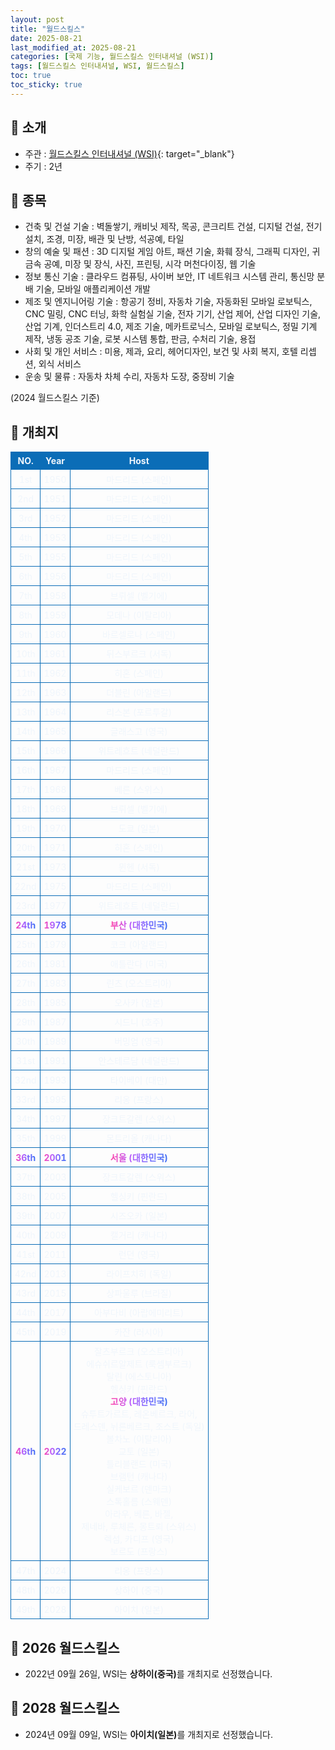 ```yaml
---
layout: post
title: "월드스킬스"
date: 2025-08-21
last_modified_at: 2025-08-21
categories: [국제 기능, 월드스킬스 인터내셔널 (WSI)]
tags: [월드스킬스 인터내셔널, WSI, 월드스킬스]
toc: true
toc_sticky: true
---
```

<style>
    /* 테이블 서식 */
    table {
        width: 100%;
        border-collapse: collapse;
        font-size: 14px;
        color: #f0f6fc;
      }
      th, td {
        border: 1px solid #0B6DB7;
        padding: 5px;
        text-align: center;
        font-weight: normal;
      }
</style>
## 📜 소개
* 주관 : [월드스킬스 인터내셔널 (WSI)](https://worldskills.org/){: target="_blank"}
* 주기 : 2년

## 📜 종목
* 건축 및 건설 기술 : 벽돌쌓기, 캐비닛 제작, 목공, 콘크리트 건설, 디지털 건설, 전기 설치, 조경, 미장, 배관 및 난방, 석공예, 타일
* 창의 예술 및 패션 : 3D 디지털 게임 아트, 패션 기술, 화훼 장식, 그래픽 디자인, 귀금속 공예, 미장 및 장식, 사진, 프린팅, 시각 머천다이징, 웹 기술
* 정보 통신 기술 : 클라우드 컴퓨팅, 사이버 보안, IT 네트워크 시스템 관리, 통신망 분배 기술, 모바일 애플리케이션 개발
* 제조 및 엔지니어링 기술 : 항공기 정비, 자동차 기술, 자동화된 모바일 로보틱스, CNC 밀링, CNC 터닝, 화학 실험실 기술, 전자 기기, 산업 제어, 산업 디자인 기술, 산업 기계, 인더스트리 4.0, 제조 기술, 메카트로닉스, 모바일 로보틱스, 정밀 기계 제작, 냉동 공조 기술, 로봇 시스템 통합, 판금, 수처리 기술, 용접
* 사회 및 개인 서비스 : 미용, 제과, 요리, 헤어디자인, 보건 및 사회 복지, 호텔 리셉션, 외식 서비스
* 운송 및 물류 : 자동차 차체 수리, 자동차 도장, 중장비 기술

(2024 월드스킬스 기준)

## 📜 개최지
<html>

<head>
    <meta charset="UTF-8">
</head>

<body>
    <table>
        <tr style="background: #0B6DB7;">
            <th style="width: 15%; font-weight: bold;">NO.</th>
            <th style="width: 15%; font-weight: bold;">Year</th>
            <th style="width: 70%; font-weight: bold;">Host</th>
        </tr>
        <tr>
            <th>1st</th>
            <th>1950</th>
            <th>마드리드 (스페인)</th>
        </tr>
        <tr>
            <th>2nd</th>
            <th>1951</th>
            <th>마드리드 (스페인)</th>
        </tr>
        <tr>
            <th>3rd</th>
            <th>1952</th>
            <th>마드리드 (스페인)</th>
        </tr>
        <tr>
            <th>4th</th>
            <th>1953</th>
            <th>마드리드 (스페인)</th>
        </tr>
        <tr>
            <th>5th</th>
            <th>1955</th>
            <th>마드리드 (스페인)</th>
        </tr>
        <tr>
            <th>6th</th>
            <th>1956</th>
            <th>마드리드 (스페인)</th>
        </tr>
        <tr>
            <th>7th</th>
            <th>1958</th>
            <th>브뤼셀 (벨기에)</th>
        </tr>
        <tr>
            <th>8th</th>
            <th>1959</th>
            <th>모데나 (이탈리아)</th>
        </tr>
        <tr>
            <th>9th</th>
            <th>1960</th>
            <th>바르셀로나 (스페인)</th>
        </tr>
        <tr>
            <th>10th</th>
            <th>1961</th>
            <th>뒤스부르크 (서독)</th>
        </tr>
        <tr>
            <th>11th</th>
            <th>1962</th>
            <th>히혼 (스페인)</th>
        </tr>
        <tr>
            <th>12th</th>
            <th>1963</th>
            <th>더블린 (아일랜드)</th>
        </tr>
        <tr>
            <th>13th</th>
            <th>1964</th>
            <th>리스본 (포르투갈)</th>
        </tr>
        <tr>
            <th>14th</th>
            <th>1965</th>
            <th>글래스고 (영국)</th>
        </tr>
        <tr>
            <th>15th</th>
            <th>1966</th>
            <th>위트레흐트 (네덜란드)</th>
        </tr>
        <tr>
            <th>16th</th>
            <th>1967</th>
            <th>마드리드 (스페인)</th>
        </tr>
        <tr>
            <th>17th</th>
            <th>1968</th>
            <th>베른 (스위스)</th>
        </tr>
        <tr>
            <th>18th</th>
            <th>1969</th>
            <th>브뤼셀 (벨기에)</th>
        </tr>
        <tr>
            <th>19th</th>
            <th>1970</th>
            <th>도쿄 (일본)</th>
        </tr>
        <tr>
            <th>20th</th>
            <th>1971</th>
            <th>히혼 (스페인)</th>
        </tr>
        <tr>
            <th>21st</th>
            <th>1973</th>
            <th>뮌헨 (서독)</th>
        </tr>
        <tr>
            <th>22nd</th>
            <th>1975</th>
            <th>마드리드 (스페인)</th>
        </tr>
        <tr>
            <th>23rd</th>
            <th>1977</th>
            <th>위트레흐트 (네덜란드)</th>
        </tr>
        <tr>
            <th><span style="background: text linear-gradient(to right, #FF43A8, #BE5DFA, #776CFF, #4172F2); font-weight: bold; -webkit-background-clip: text; -webkit-text-fill-color: transparent;">24th</span></th>
            <th><span style="background: text linear-gradient(to right, #FF43A8, #BE5DFA, #776CFF, #4172F2); font-weight: bold; -webkit-background-clip: text; -webkit-text-fill-color: transparent;">1978</span></th>
            <th><span style="background: text linear-gradient(to right, #FF43A8, #BE5DFA, #776CFF, #4172F2); font-weight: bold; -webkit-background-clip: text; -webkit-text-fill-color: transparent;">부산 (대한민국)</span></th>
        </tr>
        <tr>
            <th>25th</th>
            <th>1979</th>
            <th>코크 (아일랜드)</th>
        </tr>
        <tr>
            <th>26th</th>
            <th>1981</th>
            <th>애틀란다 (미국)</th>
        </tr>
        <tr>
            <th>27th</th>
            <th>1983</th>
            <th>린츠 (오스트리아)</th>
        </tr>
        <tr>
            <th>28th</th>
            <th>1985</th>
            <th>오사카 (일본)</th>
        </tr>
        <tr>
            <th>29th</th>
            <th>1987</th>
            <th>시드니 (호주)</th>
        </tr>
        <tr>
            <th>30th</th>
            <th>1989</th>
            <th>버밍엄 (영국)</th>
        </tr>
        <tr>
            <th>31st</th>
            <th>1991</th>
            <th>안스테르담 (네덜란드)</th>
        </tr>
        <tr>
            <th>32nd</th>
            <th>1993</th>
            <th>타이베이 (대만)</th>
        </tr>
        <tr>
            <th>33rd</th>
            <th>1995</th>
            <th>리옹 (프랑스)</th>
        </tr>
        <tr>
            <th>34th</th>
            <th>1997</th>
            <th>장크트갈렌 (스위스)</th>
        </tr>
        <tr>
            <th>35th</th>
            <th>1999</th>
            <th>몬트리올 (캐나다)</th>
        </tr>
        <tr>
            <th><span style="background: text linear-gradient(to right, #FF43A8, #BE5DFA, #776CFF, #4172F2); font-weight: bold; -webkit-background-clip: text; -webkit-text-fill-color: transparent;">36th</span></th>
            <th><span style="background: text linear-gradient(to right, #FF43A8, #BE5DFA, #776CFF, #4172F2); font-weight: bold; -webkit-background-clip: text; -webkit-text-fill-color: transparent;">2001</span></th>
            <th><span style="background: text linear-gradient(to right, #FF43A8, #BE5DFA, #776CFF, #4172F2); font-weight: bold; -webkit-background-clip: text; -webkit-text-fill-color: transparent;">서울 (대한민국)</span></th>
        </tr>
        <tr>
            <th>37th</th>
            <th>2003</th>
            <th>장크트갈렌 (스위스)</th>
        </tr>
        <tr>
            <th>38th</th>
            <th>2005</th>
            <th>헬싱키 (핀란드)</th>
        </tr>
        <tr>
            <th>39th</th>
            <th>2007</th>
            <th>시즈오카 (일본)</th>
        </tr>
        <tr>
            <th>40th</th>
            <th>2009</th>
            <th>캘거리 (캐나다)</th>
        </tr>
        <tr>
            <th>41st</th>
            <th>2011</th>
            <th>런던 (영국)</th>
        </tr>
        <tr>
            <th>42nd</th>
            <th>2013</th>
            <th>라이프치히 (독일)</th>
        </tr>
        <tr>
            <th>43rd</th>
            <th>2015</th>
            <th>상파울루 (브라질)</th>
        </tr>
        <tr>
            <th>44th</th>
            <th>2017</th>
            <th>아부다비 (아랍에미리트)</th>
        </tr>
        <tr>
            <th>45th</th>
            <th>2019</th>
            <th>카잔 (러시아)</th>
        </tr>
        <tr>
            <th><span style="background: text linear-gradient(to right, #FF43A8, #BE5DFA, #776CFF, #4172F2); font-weight: bold; -webkit-background-clip: text; -webkit-text-fill-color: transparent;">46th</span></th>
            <th><span style="background: text linear-gradient(to right, #FF43A8, #BE5DFA, #776CFF, #4172F2); font-weight: bold; -webkit-background-clip: text; -webkit-text-fill-color: transparent;">2022</span></th>
            <th>잘츠부르크 (오스트리아)<br>에슈쉬르알제트 (룩셈부르크)<br>탈린 (에스토니아)<br>헬싱키 (핀란드)<br><span style="background: text linear-gradient(to right, #FF43A8, #BE5DFA, #776CFF, #4172F2); font-weight: bold; -webkit-background-clip: text; -webkit-text-fill-color: transparent;">고양 (대한민국)</span><br>슈투트가르트, 레온베르크, 라어,<br>드레스덴, 뉘른베르크, 조스트 (독일)<br>볼차노 (이탈리아)<br>교토 (일본)<br>틀리블랜드 (미국)<br>브램턴 (캐나다)<br>실케보르 (덴마크)<br>스톡홀름 (스웨덴)<br>아라우, 베른, 바젤,<br>제네바, 루체른, 몽트뢰 (스위스)<br>렉섬, 카디프 (영국)<br>보르도 (프랑스)</th>
        </tr>
        <tr>
            <th>47th</th>
            <th>2024</th>
            <th>리옹 (프랑스)</th>
        </tr>
        <tr>
            <th>48th</th>
            <th>2026</th>
            <th>상하이 (중국)</th>
        </tr>
        <tr>
            <th>49th</th>
            <th>2028</th>
            <th>아이치 (일본)</th>
        </tr>
    </table>
</body>

</html>

## 📜 2026 월드스킬스
* 2022년 09월 26일, WSI는 <span style="font-weight: bold;">상하이(중국)</span>를 개최지로 선정했습니다.

## 📜 2028 월드스킬스
* 2024년 09월 09일, WSI는 <span style="font-weight: bold;">아이치(일본)</span>를 개최지로 선정했습니다.
